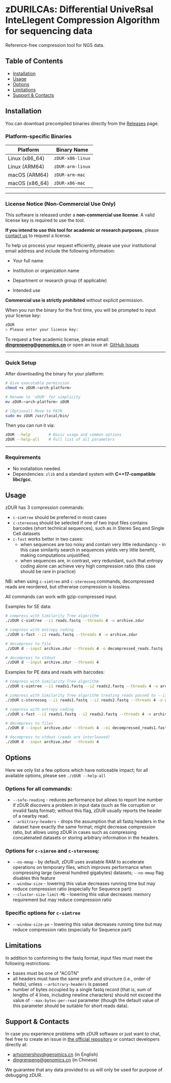 # zDURILCAs: **D**ifferential **U**niveRsal **I**nte**L**legent **C**ompression **A**lgorithm for sequencing data

Reference-free compression tool for NGS data.

## Table of Contents
- [Installation](#install)
- [Usage](#usage)
- [Options](#options)
- [Limitations](#limitations)
- [Support & Contacts](#support)

## <a name="install"></a>Installation



You can download precompiled binaries directly from the [Releases](../../releases) page.

### Platform-specific Binaries

| Platform        | Binary Name      | 
| --------------- | ---------------- | 
| Linux (x86\_64) | `zDUR-x86-linux` | 
| Linux (ARM64)   | `zDUR-arm-linux` | 
| macOS (ARM64)   | `zDUR-arm-mac`   | 
| macOS (x86\_64) | `zDUR-x86-mac`   | 


---

### License Notice (Non-Commercial Use Only)

This software is released under a **non-commercial use license**. A valid license key is required to use the tool.

**If you intend to use this tool for academic or research purposes**, please [contact us](#support--contacts) to request a license.

To help us process your request efficiently, please use your institutional email address and include the following information:

- Your full name

- Institution or organization name

- Department or research group (if applicable)

- Intended use

**Commercial use is strictly prohibited** without explicit permission.

When you run the binary for the first time, you will be prompted to input your license key:

```bash
zDUR
> Please enter your license key:
```

To request a free academic license, please email: **[dingrenpeng@genomics.cn](mailto:dingrenpeng@genomics.cn)**
or open an issue at: [GitHub Issues](../../issues)

---

### Quick Setup

After downloading the binary for your platform:

```bash
# Give executable permission
chmod +x zDUR-<arch-platform>

# Rename to 'zDUR' for simplicity
mv zDUR-<arch-platform> zDUR

# (Optional) Move to PATH
sudo mv zDUR /usr/local/bin/
```

Then you can run it via:

```bash
zDUR --help        # Basic usage and common options
zDUR --help-all    # Full list of all parameters
```

---

### Requirements

* No installation needed.
* Dependencies: `zlib` and a standard system with **C++17-compatible libc/gcc**.




## <a name="usage"></a>Usage

zDUR has 3 compression commands:
- `c-simtree` should be preferred in most cases 
- `c-stereoseq` should be selected if one of two input files contains barcodes (short technical sequences), such as in Stereo Seq and Single Cell datasets
- `c-fast` works better in two cases: 
    - when sequences are too noisy and contain very little redundancy - in this case similarity search in sequences yields very little benefit, making computations unjustified;
    - when sequences are, in contrast, very redundant, such that entropy coding alone can achieve very high compression ratio (this case should be rare in practice)

NB: when using `c-simtree` and `c-stereoseq` commands, decompressed reads are reordered, but otherwise compression is lossless.

All commands can work with gzip-compressed input.

Examples for SE data:
```bash
# compress with Similarity Tree algorithm
./zDUR c-simtree --i1 reads.fastq --threads 4 -o archive.zdur

# compress with entropy coding
./zDUR c-fast --i1 reads.fastq --threads 4 -o archive.zdur 

# decompress to file 
./zDUR d --input archive.zdur --threads 4 -o decompressed_reads.fastq 

# decompress to stdout 
./zDUR d --input archive.zdur --threads 4
```

Examples for PE data and reads with barcodes:
```bash
# compress with Similarity Tree algorithm 
./zDUR c-simtree --i1 reads1.fastq --i2 reads2.fastq --threads 4 -o archive.zdur

# compress with Similarity Tree algorithm treating reads passed to --i1 as barcodes
./zDUR c-stereoseq --i1 reads1.fastq --i2 reads2.fastq --threads 4 -o archive.zdur

# compress with entropy coding
./zDUR c-fast --i1 reads1.fastq --i2 reads2.fastq --threads 4 -o archive.zdur

# decompress to files
./zDUR d --input archive.zdur --threads 4 --o1 decompressed_reads1.fastq --o2 decompressed_reads2.fastq

# decompress to stdout (reads are interleaved)
./zDUR d --input archive.zdur --threads 4
```

## <a name="options"></a>Options

Here we only list a few options which have noticeable impact; for all available options, please see `./zDUR --help-all`

### Options for all commands:
- `--safe-reading` - reduces performance but allows to report line number if zDUR discovers a problem in input data (such as file corruption or invalid fastq format); without this flag, zDUR usually reports the header of a nearby read.
- `--arbitrary-headers` - drops the assumption that all fastq headers in the dataset have exactly the same format; might decrease compression ratio, but allows using zDUR in cases such as compressing concatenated datasets or storing arbitrary information in the headers.

### Options for `c-simree` and `c-stereoseq`:
- `--no-mmap` - by default, zDUR uses available RAM to accelerate operations on temporary files, which improves performance when compressing large (several hundred gigabytes) datasets; `--no-mmap` flag disables this feature
- `--window-size` - lowering this value decreases running time but may reduce compression ratio (especially for Sequence part)
- `--cluster-size-limit-Mb` - lowering this value decreases memory requirement but may reduce compression ratio

### Specific options for `c-simtree`
- `--window-size-pe` - lowering this value decreases running time but may reduce compression ratio (especially for Sequence part)

## <a name="limitations"></a>Limitations

In addition to conforming to the fastq format, input files must meet the following restrictions:
- bases must be one of "ACGTN"
- all headers must have the same prefix and structure (i.e., order of fields), unless `--arbitrary-headers` is passed
- number of bytes occupied by a single fastq record (that is, sum of lengths of 4 lines, including newline characters) should not exceed the value of `--max-bytes-per-read` parameter (though the default value of this parameter should be suitable for short reads data).

## <a name="support"></a>Support & Contacts 

In case you experience problems with zDUR software or just want to chat, feel free to create an issue 
in [the official repository](https://gitee.com/MGI-EU-AF/zdurilcas) or contact developers directly at:
- [artyomershov@genomics.cn](mailto:artyomershov@genomics.cn) (in English)
- [dingrenpeng@genomics.cn](mailto:dingrenpeng@genomics.cn) (in Chinese)

We guarantee that any data provided to us will only be used for purpose of debugging zDUR.

